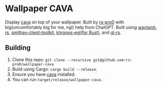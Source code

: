 Wallpaper CAVA
==============

Display [cava](https://github.com/karlstav/cava) on top of your wallpaper.
Built by [rs-pro0](https://github.com/rs-pro0) with big(uncomfortably big for me, ngl) help from ChatGPT.
Built using [wayland-rs](https://github.com/Smithay/wayland-rs), [smithay-client-toolkit](https://github.com/Smithay/client-toolkit), [khronos-egl(for Rust)](https://github.com/timothee-haudebourg/khronos-egl), and [gl-rs](https://github.com/brendanzab/gl-rs).

Building
------------

1. Clone this repo: `git clone --recursive git@github.com:rs-pro0/wallpaper-cava`
2. Build using Cargo: `cargo build --release`.
3. Ensure you have [cava](https://github.com/karlstav/cava) installed.
4. You can run `target/release/wallpaper-cava`.
